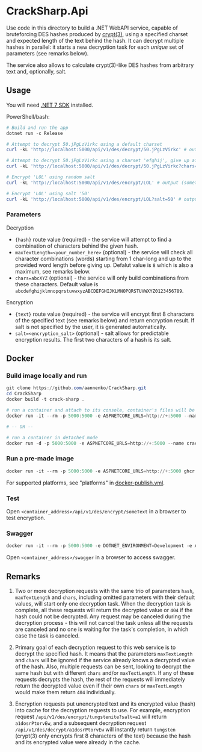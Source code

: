 # CrackSharp.Api
Use code in this directory to build a .NET WebAPI service, capable of bruteforcing DES hashes produced by [crypt(3)](https://www.man7.org/linux/man-pages/man3/crypt.3.html), using a specified charset and expected length of the text behind the hash. It can decrypt multiple hashes in parallel: it starts a new decryption task for each *unique* set of parameters (see remarks below).

The service also allows to calculate crypt(3)-like DES hashes from arbitrary text and, optionally, salt.

## Usage
You will need [.NET 7 SDK](https://dotnet.microsoft.com/download/dotnet/7.0) installed.

PowerShell/bash:
```powershell
# Build and run the app
dotnet run -c Release

# Attempt to decrypt 50.jPgLzVirkc using a default charset
curl -kL 'http://localhost:5000/api/v1/des/decrypt/50.jPgLzVirkc' # output: "hi"

# Attempt to decrypt 50.jPgLzVirkc using a charset 'efghij', give up after trying 'jjj'
curl -kL 'http://localhost:5000/api/v1/des/decrypt/50.jPgLzVirkc?chars=efghij&maxTextLength=3' # output: "hi"

# Encrypt 'LOL' using random salt
curl -kL 'http://localhost:5000/api/v1/des/encrypt/LOL' # output (something like): "FAzlTwVAZ1NZ2"

# Encrypt 'LOL' using salt '50'
curl -kL 'http://localhost:5000/api/v1/des/encrypt/LOL?salt=50' # output: "50cI2vYkF0YU2"
```

### Parameters
Decryption
- `{hash}` route value (required) - the service will attempt to find a combination of characters behind the given hash.
- `maxTextLength=<your_number_here>` (optional) - the service will check all character combinations (words) starting from 1 char-long and up to the provided word length before giving up. Defalut value is `8` which is also a maximum, see remarks below.
- `chars=abcXYZ` (optional) - the service will only build combinations from these characters. Default value is `abcdefghijklmnopqrstuvwxyzABCDEFGHIJKLMNOPQRSTUVWXYZ0123456789`.

Encryption
- `{text}` route value (required) - the service will encrypt first 8 characters of the specified text (see remarks below) and return encryption result. If salt is not specified by the user, it is generated automatically.
- `salt=<encryption_salt>` (optional) - salt allows for predictable encryption results. The first two characters of a hash is its salt.

## Docker

### Build image locally and run
```powershell
git clone https://github.com/aannenko/CrackSharp.git
cd CrackSharp
docker build -t crack-sharp .

# run a container and attach to its console, container's files will be removed once it is stopped (useful for testing/debugging)
docker run -it --rm -p 5000:5000 -e ASPNETCORE_URLS=http://+:5000 --name crack-sharp crack-sharp

# -- OR --

# run a container in detached mode
docker run -d -p 5000:5000 -e ASPNETCORE_URLS=http://+:5000 --name crack-sharp crack-sharp
```

### Run a pre-made image
```powershell
docker run -it --rm -p 5000:5000 -e ASPNETCORE_URLS=http://+:5000 ghcr.io/aannenko/cracksharp:master
```
For supported platforms, see "platforms" in [docker-publish.yml](https://github.com/aannenko/CrackSharp/blob/master/.github/workflows/docker-publish.yml).

### Test
Open `<container_address>/api/v1/des/encrypt/someText` in a browser to test encryption.

### Swagger
```powershell
docker run -it --rm -p 5000:5000 -e DOTNET_ENVIRONMENT=Development -e ASPNETCORE_URLS=http://+:5000 ghcr.io/aannenko/cracksharp:master
```
Open `<container_address>/swagger` in a browser to access swagger.

## Remarks
1. Two or more decryption requests with the same trio of parameters `hash`, `maxTextLength` and `chars`, including omitted parameters with their default values, will start only one decryption task. When the decryption task is complete, all these requests will return the decrypted value or `404` if the hash could not be decrypted. Any request may be canceled during the decryption process - this will not cancel the task unless all the requests are canceled and no one is waiting for the task's completion, in which case the task is canceled.

2. Primary goal of each decryption request to this web service is to decrypt the specified hash. It means that the parameters `maxTextLength` and `chars` will be ignored if the service already knows a decrypted value of the hash. Also, multiple requests can be sent, looking to decrypt the same hash but with different `chars` and/or `maxTextLength`. If any of these requests decrypts the hash, the rest of the requests will immediately return the decrypted value even if their own `chars` or `maxTextLength` would make them return `404` individually.

3. Encryption requests put unencrypted text and its encrypted value (hash) into cache for the decryption requests to use. For example, encryption request `/api/v1/des/encrypt/tungstenite?salt=a1` will return `a1dosrPtorvEw`, and a subsequent decryption request `/api/v1/des/decrypt/a1dosrPtorvEw` will instantly return `tungsten` (crypt(3) only encrypts first 8 characters of the text) because the hash and its encrypted value were already in the cache.
